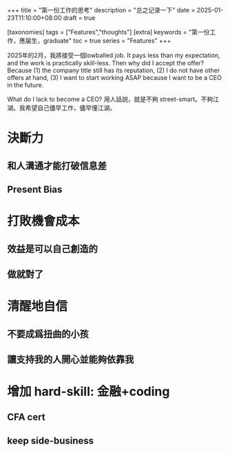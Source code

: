 +++
title = "第一份工作的思考"
description = "总之记录一下"
date = 2025-01-23T11:10:00+08:00
draft = true

[taxonomies]
tags = ["Features","thoughts"]
[extra]
keywords = "第一份工作，應届生，graduate"
toc = true
series = "Features"
+++

2025年的2月，我將接受一個lowballed job. It pays less than my expectation, and the work is practically skill-less.
Then why did I accept the offer? Because (1) the company title still has its reputation, (2) I do not have other offers at hand, (3) I want to start working ASAP because I want to be a CEO in the future.

What do I lack to become a CEO? 用人話説，就是不夠 street-smart。不夠江湖。我希望自己儘早工作，儘早懂江湖。


# 決斷力
## 和人溝通才能打破信息差
## Present Bias
# 打敗機會成本
## 效益是可以自己創造的
## 做就對了
# 清醒地自信
## 不要成爲扭曲的小孩
## 讓支持我的人開心並能夠依靠我
# 增加 hard-skill: 金融+coding
## CFA cert
## keep side-business